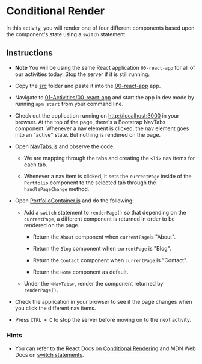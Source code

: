 # Conditional Render

In this activity, you will render one of four different components based upon the component's state using a `switch` statement.

## Instructions

* **Note** You will be using the same React application `00-react-app` for all of our activities today. Stop the server if it is still running.

* Copy the [src](Unsolved/src) folder and paste it into the [00-react-app](../00-react-app/) app. 

* Navigate to [01-Activities/00-react-app](../00-react-app) and start the app in dev mode by running `npm start` from your command line.

* Check out the application running on <http://localhost:3000> in your browser. At the top of the page, there's a Bootstrap NavTabs component. Whenever a nav element is clicked, the nav element goes into an "active" state. But nothing is rendered on the page.

* Open [NavTabs.js](../00-react-app/src/components/NavTabs.js) and observe the code.
  
  * We are mapping through the tabs and creating the `<li>` nav items for each tab.
  
  * Whenever a nav item is clicked, it sets the `currentPage` inside of the `Portfolio` component to the selected tab through the `handlePageChange` method.

* Open [PortfolioContainer.js](../00-react-app/src/components/PortfolioContainer.js) and do the following:

  * Add a `switch` statement to `renderPage()` so that depending on the `currentPage`, a different component is returned in order to be rendered on the page.

    * Return the `About` component when `currentPage`is "About".
  
    * Return the `Blog` component when `currentPage` is "Blog".

    * Return the `Contact` component when `currentPage` is "Contact".

    * Return the `Home` component as default.

  * Under the `<NavTabs>`, render the component returned by `renderPage()`.

* Check the application in your browser to see if the page changes when you click the different nav items.

* Press `CTRL + C` to stop the server before moving on to the next activity.

### Hints

* You can refer to the React Docs on [Conditional Rendering](https://facebook.github.io/react/docs/conditional-rendering.html) and MDN Web Docs on [switch statements](https://developer.mozilla.org/en-US/docs/Web/JavaScript/Reference/Statements/switch).
